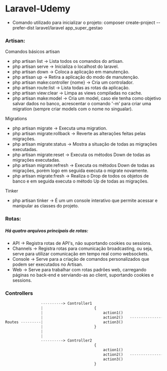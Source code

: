 # Laravel-Udemy

- Comando utilizado para inicializar o projeto: composer create-project --prefer-dist laravel/laravel app_super_gestao

### Artisan:


Comandos básicos artisan

* php artisan list                      -> Lista todos os comandos do artisan.
* php artisan serve                     -> Inicializa o localhost do laravel.
* php artisan down                      -> Coloca a aplicação em manutenção.
* php artisan up                        -> Retira a aplicação do modo de manutenção.
* php artisan make:controller {nome}    -> Cria um controlador.
* php artisan route:list                -> Lista todas as rotas da aplicação.
* php artisan view:clear                -> Limpa as views compiladas no cache.
* php artisan make:model                -> Cria um model, caso ele tenha como objetivo salvar dados no banco, acrescentar o comando '-m' para criar 
                                           uma migration (sempre criar models com o nome no singualar).


Migrations

* php artisan migrate                   -> Executa uma migration.
* php artisan migrate:rollback          -> Reverte as alterações feitas pelas migrações.
* php artisan migrate:status            -> Mostra a situação de todas as migrações executadas.
* php artisan migrate:reset             -> Executa os métodos Down de todas as migrações executadas.
* php artisan migrate:refresh           -> Executa os métodos Down de todas as migrações, porém logo em seguida executa o migrate novamente.
* php artisan migrate:fresh             -> Realiza o Drop de todos os objetos de banco e em seguida executa o método Up de todas as migrações.


Tinker

* php artisan tinker                    -> É um um console interativo que permite acessar e manipular as classes do projeto.


### Rotas:

##### Há quatro arquivos principais de rotas:

* API       -> Registra rotas de API's, não suportando cookies ou sessions.
* Channels  -> Registra rotas para comunicação broadcasting, ou seja, serve para utilizar comunicação em tempo real como websockets.
* Console   -> Serve para a criação de comandos personalizados que podem ser executados no Artisan.
* Web       -> Serve para trabalhar com rotas padrões web, carregando páginas no back-end e serviando-as ao client, suportando cookies e sessions.

### Controllers
~~~php
                ----------> Controller1 
                |                       {
                |                           action1()   
                |                           action2()   ----------------
Routes ---------|                           action3()                   |
                |                       }                               |
                |                                                       |
                |                                                       |------------> Views
                ----------> Controller2                                 |
                                        {                               |
                                            action1()                   |
                                            action2()   -----------------
                                            action3()
                                        }
~~~

